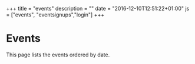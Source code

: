 +++
title = "events"
description = ""
date = "2016-12-10T12:51:22+01:00"
js = ["events", "eventsignups","login"]
+++
# Events

This page lists the events ordered by date.


